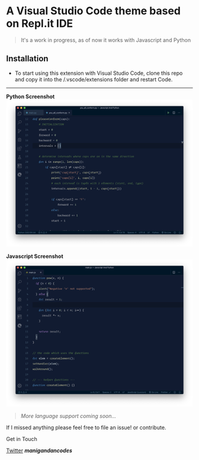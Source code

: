 # A Visual Studio Code theme based on Repl.it IDE

> It's a work in progress, as of now it works with Javascript and Python

## Installation

- To start using this extension with Visual Studio Code, clone this repo and copy it into the <user home>/.vscode/extensions folder and restart Code.

---

**Python Screenshot**
![alt text](screenshots/python.png)

**Javascript Screenshot**
![javascript screenshot](screenshots/javascript.png)

> _More language support coming soon..._

If I missed anything please feel free to file an issue! or contribute.

Get in Touch

[Twitter](https://twitter.com/manigandancodes) **_manigandancodes_**

